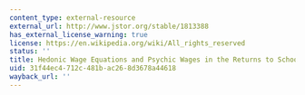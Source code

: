 ```yaml
---
content_type: external-resource
external_url: http://www.jstor.org/stable/1813388
has_external_license_warning: true
license: https://en.wikipedia.org/wiki/All_rights_reserved
status: ''
title: Hedonic Wage Equations and Psychic Wages in the Returns to Schooling
uid: 31f44ec4-712c-481b-ac26-8d3678a44618
wayback_url: ''
---
```

